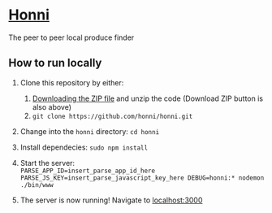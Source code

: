 # [Honni](http://www.honni.org)
The peer to peer local produce finder

## How to run locally
1. Clone this repository by either:
   1. [Downloading the ZIP file](https://github.com/honni/honni/archive/master.zip) and unzip the code (Download ZIP button is also above)
   2. `git clone https://github.com/honni/honni.git`

2. Change into the `honni` directory: `cd honni`

3. Install dependecies: `sudo npm install`

4. Start the server:  
`PARSE_APP_ID=insert_parse_app_id_here PARSE_JS_KEY=insert_parse_javascript_key_here DEBUG=honni:* nodemon ./bin/www`

5. The server is now running! Navigate to [localhost:3000](http://localhost:3000)